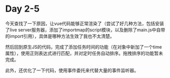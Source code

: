 # Day 2-5

今天查找了一下原因，让vue代码能够正常渲染了（尝试了好几种方法，包括安装了live server服务器，添加了importmap的script模块，以及删除了main.js中自带的import引用），具体是哪种方法生效了我也不太清楚。

然后回到原生JS的代码，完成了添加任务时间的功能（在对象中新加了一个time属性），使用正则表达式进行匹配，并对定时任务自动排序。拖拽排序的功能暂未完成。

此外，还优化了一下代码，使用事件委托来代替大量的事件监听器。